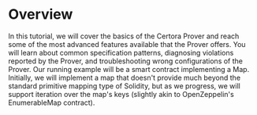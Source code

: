 Overview
========

In this tutorial, we will cover the basics of the Certora Prover and reach some of the most advanced features available that the Prover offers. You will learn about common specification patterns, diagnosing violations reported by the Prover, and troubleshooting wrong configurations of the Prover. Our running example will be a smart contract implementing a Map. Initially, we will implement a map that doesn't provide much beyond the standard primitive mapping type of Solidity, but as we progress, we will support iteration over the map's keys (slightly akin to OpenZeppelin's EnumerableMap contract).
